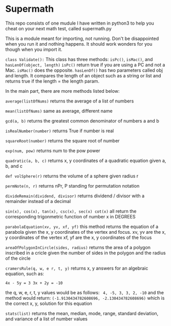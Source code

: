 # Supermath
This repo consists of one mudule I have written in python3 to help you cheat on your next math test, called supermath.py

This is a module meant for importing, not running. Don't be disappointed when you run it and nothing happens. It should work wonders for you though when you import it.

`class Validate():`
  This class has three methods: `isPc()`, `isMac()`, and `hasLenOf(object, length)`
 `isPc()` return true if you are using a PC and not a Mac.
 `isMac()` does the opposite.
 `hasLenOf()` has two parameters called obj and length. It compares the length of an object such as a string or list and returns true if the length = the length param.
 
In the main part, there are more methods listed below:

`average(listOfNums)`
  returns the average of a list of numbers
 
`mean(listOfNums)`
  same as average, different name
 
`gcd(a, b)`
  returns the greatest common denominator of numbers a and b
 
`isRealNumber(number)`
  returns True if number is real

`squareRoot(number)`
  returns the square root of number
  
`exp(num, pow)`
  returns num to the pow power

`quadratic(a, b, c)`
  returns x, y coordinates of a quadratic equation given a, b, and c
  
`def volSphere(r)`
  returns the volume of a sphere given radius r

`permNote(n, r)`
  returns nPr, P standing for permutation notation
  
`divideRemain(dividend, divisor)`
  returns dividend / divisor with a remainder instead of a decimal
  
`sin(x), cos(x), tan(x), csc(x), sec(x) cot(x)`
  all return the corresponding trigonmetric function of number x in DEGREES

`parabolaEquation(xv, yv, xf, yf)`
  this method returns the equation of a parabola given the x, y coordinates of the vertex and focus.
  xv, yv are the x, y coordinates of the vertex
  xf, yf are the x, y coordinates of the focus
 
`areaOfPolygonInCircle(sides, radius)`
  returns the area of a polygon inscribed in a cricle given the number of sides in the polygon and the radius of the circle

`cramersRule(q, w, e
            r, t, y)`
  returns x, y answers for an algebraic equation, such as:
  
 `4x - 5y = 3
  3x + 2y = -10`
    
   the q, w, e, r, t, y values would be as follows:
    ` 4, -5, 3, 3, 2, -10`
       and the method would return:
         `(-1.9130434782608696, -2.130434782608696)`
           which is the correct x, y, solution for this equation
           
`stats(list)`
  returns the mean, median, mode, range, standard deviation, and variance of a list of number values
  
